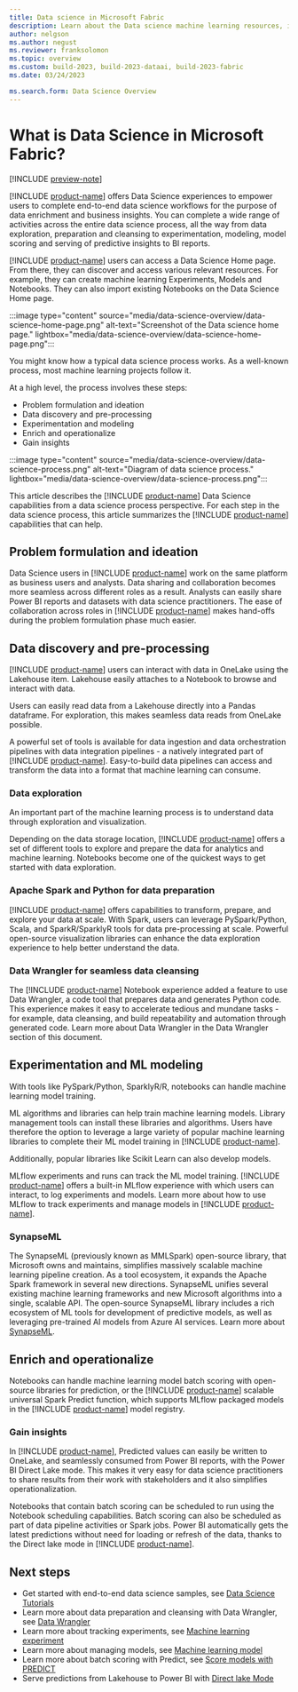 ```yaml
---
title: Data science in Microsoft Fabric
description: Learn about the Data science machine learning resources, including models, experiments, and notebooks.
author: nelgson
ms.author: negust
ms.reviewer: franksolomon
ms.topic: overview
ms.custom: build-2023, build-2023-dataai, build-2023-fabric
ms.date: 03/24/2023

ms.search.form: Data Science Overview
---
```


# What is Data Science in Microsoft Fabric?

[!INCLUDE [preview-note](../includes/preview-note.md)]

[!INCLUDE [product-name](../includes/product-name.md)] offers Data Science experiences to empower users to complete end-to-end data science workflows for the purpose of data enrichment and business insights. You can complete a wide range of activities across the entire data science process, all the way from data exploration, preparation and cleansing to experimentation, modeling, model scoring and serving of predictive insights to BI reports.

[!INCLUDE [product-name](../includes/product-name.md)] users can access a Data Science Home page. From there, they can discover and access various relevant resources. For example, they can create machine learning Experiments, Models and Notebooks. They can also import existing Notebooks on the Data Science Home page.

:::image type="content" source="media/data-science-overview/data-science-home-page.png" alt-text="Screenshot of the Data science home page." lightbox="media/data-science-overview/data-science-home-page.png":::

You might know how a typical data science process works. As a well-known process, most machine learning projects follow it.

At a high level, the process involves these steps:

- Problem formulation and ideation
- Data discovery and pre-processing
- Experimentation and modeling
- Enrich and operationalize
- Gain insights

:::image type="content" source="media/data-science-overview/data-science-process.png" alt-text="Diagram of data science process." lightbox="media/data-science-overview/data-science-process.png":::

This article describes the [!INCLUDE [product-name](../includes/product-name.md)] Data Science capabilities from a data science process perspective. For each step in the data science process, this article summarizes the [!INCLUDE [product-name](../includes/product-name.md)] capabilities that can help.

## Problem formulation and ideation

Data Science users in [!INCLUDE [product-name](../includes/product-name.md)] work on the same platform as business users and analysts. Data sharing and collaboration becomes more seamless across different roles as a result. Analysts can easily share Power BI reports and datasets with data science practitioners. The ease of collaboration across roles in [!INCLUDE [product-name](../includes/product-name.md)] makes hand-offs during the problem formulation phase much easier.

## Data discovery and pre-processing

[!INCLUDE [product-name](../includes/product-name.md)] users can interact with data in OneLake using the Lakehouse item. Lakehouse easily attaches to a Notebook to browse and interact with data.

Users can easily read data from a Lakehouse directly into a Pandas dataframe. For exploration, this makes seamless data reads from OneLake possible.

A powerful set of tools is available for data ingestion and data orchestration pipelines with data integration pipelines - a natively integrated part of [!INCLUDE [product-name](../includes/product-name.md)]. Easy-to-build data pipelines can access and transform the data into a format that machine learning can consume.

### Data exploration

An important part of the machine learning process is to understand data through exploration and visualization.

Depending on the data storage location, [!INCLUDE [product-name](../includes/product-name.md)] offers a set of different tools to explore and prepare the data for analytics and machine learning. Notebooks become one of the quickest ways to get started with data exploration.

### Apache Spark and Python for data preparation

[!INCLUDE [product-name](../includes/product-name.md)] offers capabilities to transform, prepare, and explore your data at scale. With Spark, users can leverage PySpark/Python, Scala, and SparkR/SparklyR tools for data pre-processing at scale. Powerful open-source visualization libraries can enhance the data exploration experience to help better understand the data.

### Data Wrangler for seamless data cleansing

The [!INCLUDE [product-name](../includes/product-name.md)] Notebook experience added a feature to use Data Wrangler, a code tool that prepares data and generates Python code. This experience makes it easy to accelerate tedious and mundane tasks - for example, data cleansing, and build repeatability and automation through generated code. Learn more about Data Wrangler in the Data Wrangler section of this document.

## Experimentation and ML modeling

With tools like PySpark/Python, SparklyR/R, notebooks can handle machine learning model training.

ML algorithms and libraries can help train machine learning models. Library management tools can install these libraries and algorithms. Users have therefore the option to leverage a large variety of popular machine learning libraries to complete their ML model training in [!INCLUDE [product-name](../includes/product-name.md)].

Additionally, popular libraries like Scikit Learn can also develop models.

MLflow experiments and runs can track the ML model training. [!INCLUDE [product-name](../includes/product-name.md)] offers a built-in MLflow experience with which users can interact, to log experiments and models. Learn more about how to use MLflow to track experiments and manage models in [!INCLUDE [product-name](../includes/product-name.md)].

### SynapseML

The SynapseML (previously known as MMLSpark) open-source library, that Microsoft owns and maintains, simplifies massively scalable machine learning pipeline creation. As a tool ecosystem, it expands the Apache Spark framework in several new directions. SynapseML unifies several existing machine learning frameworks and new Microsoft algorithms into a single, scalable API. The open-source SynapseML library includes a rich ecosystem of ML tools for development of predictive models, as well as leveraging pre-trained AI models from Azure AI services. Learn more about [SynapseML](https://aka.ms/spark).

## Enrich and operationalize

Notebooks can handle machine learning model batch scoring with open-source libraries for prediction, or the [!INCLUDE [product-name](../includes/product-name.md)] scalable universal Spark Predict function, which supports MLflow packaged models in the [!INCLUDE [product-name](../includes/product-name.md)] model registry.

### Gain insights

In [!INCLUDE [product-name](../includes/product-name.md)], Predicted values can easily be written to OneLake, and seamlessly consumed from Power BI reports, with the Power BI Direct Lake mode. This makes it very easy for data science practitioners to share results from their work with stakeholders and it also simplifies operationalization.

Notebooks that contain batch scoring can be scheduled to run using the Notebook scheduling capabilities. Batch scoring can also be scheduled as part of data pipeline activities or Spark jobs. Power BI automatically gets the latest predictions without need for loading or refresh of the data, thanks to the Direct lake mode in [!INCLUDE [product-name](../includes/product-name.md)].

## Next steps

- Get started with end-to-end data science samples, see [Data Science Tutorials](tutorial-data-science-introduction.md)
- Learn more about data preparation and cleansing with Data Wrangler, see [Data Wrangler](data-wrangler.md)
- Learn more about tracking experiments, see [Machine learning experiment](machine-learning-experiment.md)
- Learn more about managing models, see [Machine learning model](machine-learning-model.md)
- Learn more about batch scoring with Predict, see [Score models with PREDICT](model-scoring-predict.md)
- Serve predictions from Lakehouse to Power BI with [Direct lake Mode](../data-engineering/lakehouse-pbi-reporting.md)
